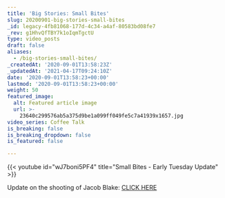 ```yaml
---
title: 'Big Stories: Small Bites'
slug: 20200901-big-stories-small-bites
_id: legacy-4fb81068-177d-4c34-a4af-80583bd08fe7
_rev: g1HhvQfTBY7k1oIqmTgctU
type: video_posts
draft: false
aliases:
  - /big-stories-small-bites/
_createdAt: '2020-09-01T13:58:23Z'
_updatedAt: '2021-04-17T09:24:10Z'
date: '2020-09-01T13:58:23+00:00'
lastmod: '2020-09-01T13:58:23+00:00'
weight: 50
featured_image:
  alt: Featured article image
  url: >-
    23640c299576ab5a375d9be1a099ff049fe5c7a41939x1657.jpg
video_series: Coffee Talk
is_breaking: false
is_breaking_dropdown: false
is_featured: false

---
```

{{< youtube id="wJ7boni5PF4" title="Small Bites - Early Tuesday Update" >}}

Update on the shooting of Jacob Blake: [CLICK HERE](https://smarthernews.com/article/jacobblake/)